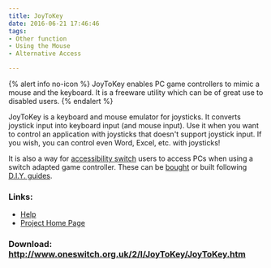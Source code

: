 ```yaml
---
title: JoyToKey
date: 2016-06-21 17:46:46
tags: 
- Other function
- Using the Mouse
- Alternative Access

---
```


{% alert info no-icon %}
JoyToKey enables PC game controllers to mimic a mouse and the keyboard. It is a freeware utility which can be of great use to disabled users.
{% endalert %}

<!-- more -->

JoyToKey is a keyboard and mouse emulator for joysticks. It converts joystick input into keyboard input (and mouse input). Use it when you want to control an application with joysticks that doesn't support joystick input. If you wish, you can control even Word, Excel, etc. with joysticks!

It is also a way for <a _blank="" href="" target="">accessibility switch</a> users to access PCs when using a switch adapted game controller. These can be <a href="">bought</a> or built following <a href="">D.I.Y. guides</a>.

### Links:
- <a href="http://www.oneswitch.org.uk/2/I/JoyToKey/JoyToKey.htm">Help</a>
- <a href="http://www.oneswitch.org.uk/2/I/JoyToKey/JoyToKey.htm">Project Home Page</a>

### Download: http://www.oneswitch.org.uk/2/I/JoyToKey/JoyToKey.htm 